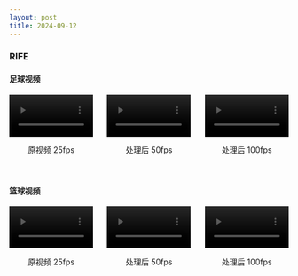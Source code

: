 ```yaml
---
layout: post
title: 2024-09-12
---
```


### RIFE

#### 足球视频

<div style="display: flex; flex-wrap: wrap; justify-content: space-between;">
  <div style="width: 30%; margin-bottom: 20px; text-align: center;">
    <video width="100%" controls>
      <source src="https://image.howieli.tech/202409121115000.mp4" type="video/mp4">
      Your browser does not support the video tag.
    </video>
    <p>原视频 25fps</p>
  </div>
  <div style="width: 30%; margin-bottom: 20px; text-align: center;">
    <video width="100%" controls>
      <source src="https://image.howieli.tech/202409121116000.mp4" type="video/mp4">
      Your browser does not support the video tag.
    </video>
    <p>处理后 50fps</p>
  </div>
  <div style="width: 30%; margin-bottom: 20px; text-align: center;">
    <video width="100%" controls>
      <source src="https://image.howieli.tech/202409121117000.mp4" type="video/mp4">
      Your browser does not support the video tag.
    </video>
    <p>处理后 100fps</p>
  </div>
</div>

#### 篮球视频

<div style="display: flex; flex-wrap: wrap; justify-content: space-between;">
  <div style="width: 30%; margin-bottom: 20px; text-align: center;">
    <video width="100%" controls>
      <source src="https://image.howieli.tech/202409121120000.mp4" type="video/mp4">
      Your browser does not support the video tag.
    </video>
    <p>原视频 25fps</p>
  </div>
  <div style="width: 30%; margin-bottom: 20px; text-align: center;">
    <video width="100%" controls>
      <source src="https://image.howieli.tech/202409121121000.mp4" type="video/mp4">
      Your browser does not support the video tag.
    </video>
    <p>处理后 50fps</p>
  </div>
  <div style="width: 30%; margin-bottom: 20px; text-align: center;">
    <video width="100%" controls>
      <source src="https://image.howieli.tech/202409121122000.mp4" type="video/mp4">
      Your browser does not support the video tag.
    </video>
    <p>处理后 100fps</p>
  </div>
</div>